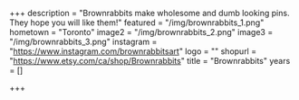 +++
description = "Brownrabbits make wholesome and dumb looking pins. They hope you will like them!"
featured = "/img/brownrabbits_1.png"
hometown = "Toronto"
image2 = "/img/brownrabbits_2.png"
image3 = "/img/brownrabbits_3.png"
instagram = "https://www.instagram.com/brownrabbitsart"
logo = ""
shopurl = "https://www.etsy.com/ca/shop/Brownrabbits"
title = "Brownrabbits"
years = []

+++
